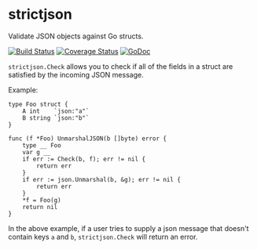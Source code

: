 # strictjson
Validate JSON objects against Go structs.

[![Build Status](https://api.travis-ci.org/echlebek/strictjson.svg)](https://travis-ci.org/echlebek/strictjson)
[![Coverage Status](http://codecov.io/github/echlebek/strictjson/coverage.svg?branch=master)](http://codecov.io/github/echlebek/strictjson?branch=master)
[![GoDoc](https://img.shields.io/badge/godoc-reference-blue.svg?style=flat-square)](https://godoc.org/github.com/echlebek/strictjson)

`strictjson.Check` allows you to check if all of the fields in a struct are satisfied
by the incoming JSON message.

Example:

    type Foo struct {
    	A int    `json:"a"`
    	B string `json:"b"`
    }

    func (f *Foo) UnmarshalJSON(b []byte) error {
    	type __ Foo
    	var g __
    	if err := Check(b, f); err != nil {
    		return err
    	}
    	if err := json.Unmarshal(b, &g); err != nil {
    		return err
    	}
    	*f = Foo(g)
    	return nil
    }

In the above example, if a user tries to supply a json message that doesn't contain
keys `a` and `b`, `strictjson.Check` will return an error.
